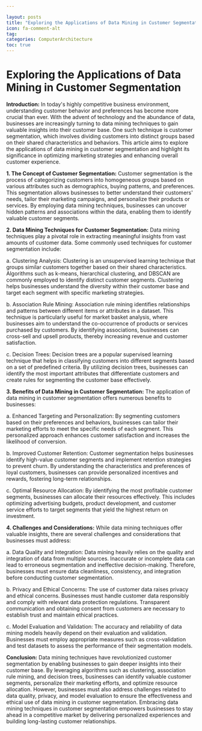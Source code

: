 ```yaml
---

layout: posts
title: "Exploring the Applications of Data Mining in Customer Segmentation"
icon: fa-comment-alt
tag:      
categories: ComputerArchitecture
toc: true
---
```




# Exploring the Applications of Data Mining in Customer Segmentation

**Introduction:**
In today's highly competitive business environment, understanding customer behavior and preferences has become more crucial than ever. With the advent of technology and the abundance of data, businesses are increasingly turning to data mining techniques to gain valuable insights into their customer base. One such technique is customer segmentation, which involves dividing customers into distinct groups based on their shared characteristics and behaviors. This article aims to explore the applications of data mining in customer segmentation and highlight its significance in optimizing marketing strategies and enhancing overall customer experience.

**1. The Concept of Customer Segmentation:**
Customer segmentation is the process of categorizing customers into homogeneous groups based on various attributes such as demographics, buying patterns, and preferences. This segmentation allows businesses to better understand their customers' needs, tailor their marketing campaigns, and personalize their products or services. By employing data mining techniques, businesses can uncover hidden patterns and associations within the data, enabling them to identify valuable customer segments.

**2. Data Mining Techniques for Customer Segmentation:**
Data mining techniques play a pivotal role in extracting meaningful insights from vast amounts of customer data. Some commonly used techniques for customer segmentation include:

a. Clustering Analysis: Clustering is an unsupervised learning technique that groups similar customers together based on their shared characteristics. Algorithms such as k-means, hierarchical clustering, and DBSCAN are commonly employed to identify distinct customer segments. Clustering helps businesses understand the diversity within their customer base and target each segment with specific marketing strategies.

b. Association Rule Mining: Association rule mining identifies relationships and patterns between different items or attributes in a dataset. This technique is particularly useful for market basket analysis, where businesses aim to understand the co-occurrence of products or services purchased by customers. By identifying associations, businesses can cross-sell and upsell products, thereby increasing revenue and customer satisfaction.

c. Decision Trees: Decision trees are a popular supervised learning technique that helps in classifying customers into different segments based on a set of predefined criteria. By utilizing decision trees, businesses can identify the most important attributes that differentiate customers and create rules for segmenting the customer base effectively.

**3. Benefits of Data Mining in Customer Segmentation:**
The application of data mining in customer segmentation offers numerous benefits to businesses:

a. Enhanced Targeting and Personalization: By segmenting customers based on their preferences and behaviors, businesses can tailor their marketing efforts to meet the specific needs of each segment. This personalized approach enhances customer satisfaction and increases the likelihood of conversion.

b. Improved Customer Retention: Customer segmentation helps businesses identify high-value customer segments and implement retention strategies to prevent churn. By understanding the characteristics and preferences of loyal customers, businesses can provide personalized incentives and rewards, fostering long-term relationships.

c. Optimal Resource Allocation: By identifying the most profitable customer segments, businesses can allocate their resources effectively. This includes optimizing advertising budgets, product development, and customer service efforts to target segments that yield the highest return on investment.

**4. Challenges and Considerations:**
While data mining techniques offer valuable insights, there are several challenges and considerations that businesses must address:

a. Data Quality and Integration: Data mining heavily relies on the quality and integration of data from multiple sources. Inaccurate or incomplete data can lead to erroneous segmentation and ineffective decision-making. Therefore, businesses must ensure data cleanliness, consistency, and integration before conducting customer segmentation.

b. Privacy and Ethical Concerns: The use of customer data raises privacy and ethical concerns. Businesses must handle customer data responsibly and comply with relevant data protection regulations. Transparent communication and obtaining consent from customers are necessary to establish trust and maintain ethical practices.

c. Model Evaluation and Validation: The accuracy and reliability of data mining models heavily depend on their evaluation and validation. Businesses must employ appropriate measures such as cross-validation and test datasets to assess the performance of their segmentation models.

**Conclusion:**
Data mining techniques have revolutionized customer segmentation by enabling businesses to gain deeper insights into their customer base. By leveraging algorithms such as clustering, association rule mining, and decision trees, businesses can identify valuable customer segments, personalize their marketing efforts, and optimize resource allocation. However, businesses must also address challenges related to data quality, privacy, and model evaluation to ensure the effectiveness and ethical use of data mining in customer segmentation. Embracing data mining techniques in customer segmentation empowers businesses to stay ahead in a competitive market by delivering personalized experiences and building long-lasting customer relationships.
